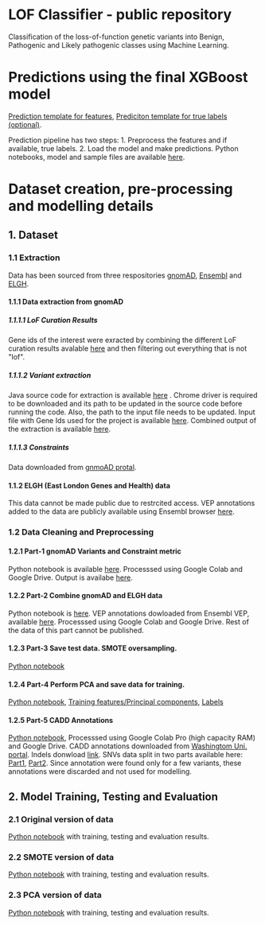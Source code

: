 # LOF Classifier - public repository
Classification of the loss-of-function genetic variants into Benign, Pathogenic and Likely pathogenic classes using Machine Learning.


# Predictions using the final XGBoost model
[Prediction template for features](https://drive.google.com/file/d/1zJHIA_zAdgbdzRv8iB5GbU7pBynJH4Hk/view?usp=sharing), [Prediciton template for true labels (optional)](https://drive.google.com/file/d/1JBPjCurjDPYHGHdf161gnwgNNauCPrbk/view?usp=sharing).


Prediction pipeline has two steps: 1. Preprocess the features and if available, true labels. 2. Load the model and make predictions. Python notebooks, model and sample files are available [here](https://github.com/abhinavjainn/genomics-lof-classifier-public/tree/main/prediction-using-trained-model).

# Dataset creation, pre-processing and modelling details

## 1. Dataset

### 1.1 Extraction

Data has been sourced from three respositories [gnomAD](https://gnomad.broadinstitute.org/), [Ensembl](https://www.ensembl.org/) and [ELGH](https://www.genesandhealth.org/).

#### 1.1.1 Data extraction from gnomAD

##### 1.1.1.1 LoF Curation Results
Gene ids of the interest were exracted by combining the different LoF curation results avalable [here](https://gnomad.broadinstitute.org/downloads) and then filtering out everything that is not "lof".

##### 1.1.1.2 Variant extraction
Java source code for extraction is available [here](https://github.com/abhinavjainn/genomics-lof-classifier-public/blob/main/gnomad-var-extraction/src/test/java/gnomad/ExtractVariants.java) . Chrome driver is required to be downloaded and its path to be updated in the source code before running the code. Also, the path to the input file needs to be updated. Input file with Gene Ids used for the project is available [here](https://github.com/abhinavjainn/genomics-lof-classifier-public/tree/main/gnomad-var-extraction/Input).
Combined output of the extraction is available [here](https://drive.google.com/file/d/1I-UJEMG9mfN8uDdEW7ModST08XzKhr5l/view?usp=sharing).

##### 1.1.1.3 Constraints
Data downloaded from [gnmoAD protal](https://gnomad-public-us-east-1.s3.amazonaws.com/release/2.1.1/constraint/gnomad.v2.1.1.lof_metrics.by_transcript.txt.bgz).

#### 1.1.2 ELGH (East London Genes and Health) data
This data cannot be made public due to restrcited access. VEP annotations added to the data are publicly available using Ensembl browser [here](https://www.ensembl.org/Tools/VEP).

### 1.2 Data Cleaning and Preprocessing

#### 1.2.1 Part-1 gnomAD Variants and Constraint metric
Python notebook is available [here](https://github.com/abhinavjainn/genomics-lof-classifier-public/tree/main/pre-processing). Processsed using Google Colab and Google Drive.
Output is availabe [here](https://drive.google.com/file/d/1cVzB7YJRDjEwNoiE3KUMYLBXnM2MC2cu/view?usp=sharing).

#### 1.2.2 Part-2 Combine gnomAD and ELGH data
Python notebook is [here](https://github.com/abhinavjainn/genomics-lof-classifier-public/tree/main/pre-processing). VEP annotations dowloaded from Ensembl VEP, available [here](https://drive.google.com/file/d/1FDlkUqxFhF8P_TbbyQlK8s8hA3VkWWjy/view?usp=sharing). Processsed using Google Colab and Google Drive. Rest of the data of this part cannot be published.

#### 1.2.3 Part-3 Save test data. SMOTE oversampling.
[Python notebook](https://github.com/abhinavjainn/genomics-lof-classifier-public/tree/main/pre-processing)

#### 1.2.4 Part-4 Perform PCA and save data for training.
[Python notebook](https://github.com/abhinavjainn/genomics-lof-classifier-public/tree/main/pre-processing),
[Training features/Principal components](https://drive.google.com/file/d/1-3nHk_qIOyUEUntlAM4dhxvjLFzRDShM/view?usp=sharing),
[Labels](https://drive.google.com/file/d/1--WbOIeLzNkpKEhboXJAsh7ARBzwWBQp/view?usp=sharing) 


#### 1.2.5 Part-5 CADD Annotations
[Python notebook](https://github.com/abhinavjainn/genomics-lof-classifier-public/tree/main/pre-processing),
Processsed using Google Colab Pro (high capacity RAM) and Google Drive.
CADD annotations downloaded from [Washingtom Uni. portal](https://cadd.gs.washington.edu/download). Indels donwload [link](https://kircherlab.bihealth.org/download/CADD/v1.6/GRCh37/gnomad.genomes.r2.1.1.indel.tsv.gz). SNVs data split in two parts available here: [Part1](https://drive.google.com/file/d/1uxVQQR2IOwZSg9gqzCsbe5lsOiLkue3k/view?usp=sharing), [Part2](https://drive.google.com/file/d/1Y8ZMeJIUotMn6BF_AXTeCyOmVRSPvc0p/view?usp=sharing).
Since annotation were found only for a few variants, these annotations were discarded and not used for modelling.

## 2. Model Training, Testing and Evaluation

### 2.1 Original version of data
[Python notebook](https://github.com/abhinavjainn/genomics-lof-classifier-public/tree/main/model-training-testing-evaluation) with training, testing and evaluation results.

### 2.2 SMOTE version of data
[Python notebook](https://github.com/abhinavjainn/genomics-lof-classifier-public/tree/main/model-training-testing-evaluation) with training, testing and evaluation results.

### 2.3 PCA version of data
[Python notebook](https://github.com/abhinavjainn/genomics-lof-classifier-public/tree/main/model-training-testing-evaluation) with training, testing and evaluation results.
